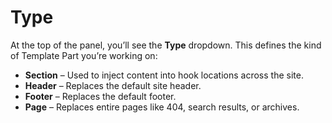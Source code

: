 # Type

At the top of the panel, you’ll see the **Type** dropdown. This defines the kind of Template Part you’re working on:

* **Section** – Used to inject content into hook locations across the site.
* **Header** – Replaces the default site header.
* **Footer** – Replaces the default footer.
* **Page** – Replaces entire pages like 404, search results, or archives.
